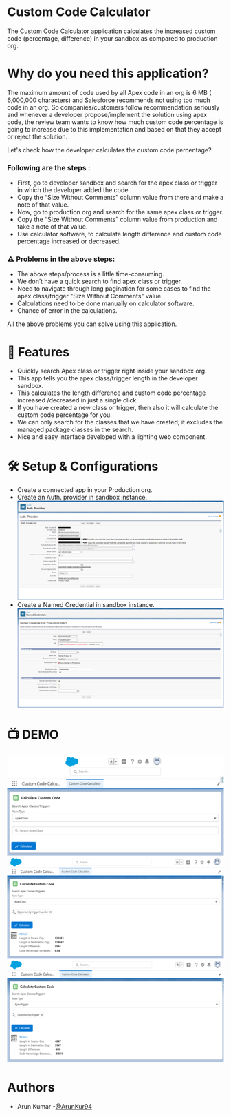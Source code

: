 # Custom Code Calculator
The Custom Code Calculator application calculates the increased custom code (percentage, difference) in your sandbox as compared to production org.

# Why do you need this application?
The maximum amount of code used by all Apex code in an org is 6 MB ( 6,000,000 characters) and Salesforce recommends not using too much code in an org. So companies/customers follow recommendation seriously and whenever a developer propose/implement the solution using apex code, the review team wants to know how much custom code percentage is going to increase due to this implementation and based on that they accept or reject the solution.

Let's check how the developer calculates the custom code percentage?

### Following are the steps :
* First, go to developer sandbox and search for the apex class or trigger in which the developer added the code.
* Copy the “Size Without Comments” column value from there and make a note of that value.
* Now, go to production org and search for the same apex class or trigger.
* Copy the “Size Without Comments” column value from production and take a note of that value.
* Use calculator software, to calculate length difference and custom code percentage increased or decreased.

### ⚠️ Problems in the above steps:
* The above steps/process is a little time-consuming.
* We don’t have a quick search to find apex class or trigger. 
* Need to navigate through long pagination for some cases to find the apex class/trigger "Size Without Comments" value.
* Calculations need to be done manually on calculator software.
* Chance of error in the calculations.

All the above problems you can solve using this application.

# :high_brightness: Features
* Quickly search Apex class or trigger right inside your sandbox org.
* This app tells you the apex class/trigger length in the developer sandbox.
* This calculates the length difference and custom code percentage increased /decreased in just a single click.
* If you have created a new class or trigger, then also it will calculate the custom code percentage for you.
* We can only search for the classes that we have created; it excludes the managed package classes in the search.
* Nice and easy interface developed with a lighting web component.

# :hammer_and_wrench: Setup & Configurations
* Create a connected app in your Production org.
* Create an Auth. provider in sandbox instance.
 ![](https://github.com/arun12209/Custom-Code-Calculator/blob/main/Images/Auth_Provider.png)
* Create a Named Credential in sandbox instance.
 ![](https://github.com/arun12209/Custom-Code-Calculator/blob/main/Images/NamedCredentials_setting.png)

# :tv: DEMO
![](https://github.com/arun12209/Custom-Code-Calculator/blob/main/Images/CustomCodeCalculatorDemo.png)
![](https://github.com/arun12209/Custom-Code-Calculator/blob/main/Images/ApexClassCalculation.png)
![](https://github.com/arun12209/Custom-Code-Calculator/blob/main/Images/ApexTriggerCalculation.png)

# Authors
* Arun Kumar -[@ArunKur94](https://twitter.com/ArunKur94)


